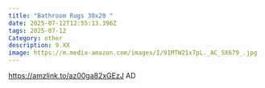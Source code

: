 ```yaml
---
title: "Bathroom Rugs 30x20 "
date: 2025-07-12T12:55:13.396Z
tags: 2025-07-12
Category: other
description: 9.XX
image: https://m.media-amazon.com/images/I/91MTW21x7pL._AC_SX679_.jpg
---
```

https://amzlink.to/az00ga82xGEzJ   AD